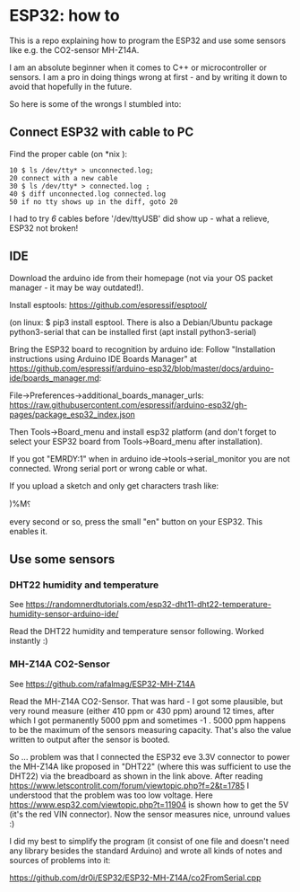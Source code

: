 # ESP32: how to

This is a repo explaining how to program the ESP32 and use some sensors like
e.g. the CO2-sensor MH-Z14A.

I am an absolute beginner when it comes to C++ or microcontroller or sensors.
I am a pro in doing things wrong at first - and by writing it down to
avoid that hopefully in the future.

So here is some of the wrongs I stumbled into:

## Connect ESP32 with cable to PC
Find the proper cable (on \*nix ):

```basic
10 $ ls /dev/tty* > unconnected.log; 
20 connect with a new cable
30 $ ls /dev/tty* > connected.log ; 
40 $ diff unconnected.log connected.log
50 if no tty shows up in the diff, goto 20
```

I had to try *6* cables before '/dev/ttyUSB' did show up - what a relieve, ESP32
not broken!

## IDE
Download the arduino ide from their homepage (not via your OS packet
manager - it may be way outdated!). 

Install esptools: https://github.com/espressif/esptool/

(on linux: $ pip3 install esptool. 
There is also a Debian/Ubuntu package python3-serial that can be installed first (apt install python3-serial)

Bring the ESP32 board to recognition by arduino ide:
Follow "Installation instructions using Arduino IDE Boards Manager" at
https://github.com/espressif/arduino-esp32/blob/master/docs/arduino-ide/boards_manager.md:

File->Preferences->additional_boards_manager_urls: https://raw.githubusercontent.com/espressif/arduino-esp32/gh-pages/package_esp32_index.json

Then Tools->Board_menu and install esp32 platform (and don't forget to select
your ESP32 board from Tools->Board_menu after installation).

If you got "EMRDY:1" when in arduino ide->tools->serial_monitor you are not
connected. Wrong serial port or wrong cable or what.

If you upload a sketch and only get characters trash like:

)%M⸮

every second or so, press the small "en" button on your ESP32. This enables it.

## Use some sensors

### DHT22 humidity and temperature
See https://randomnerdtutorials.com/esp32-dht11-dht22-temperature-humidity-sensor-arduino-ide/

Read the DHT22 humidity and temperature sensor following. Worked instantly :)

### MH-Z14A CO2-Sensor
See https://github.com/rafalmag/ESP32-MH-Z14A

Read the MH-Z14A CO2-Sensor. That was hard - I got some plausible,
but very round measure (either 410 ppm or 430 ppm) around 12 times, after which I got
permanently 5000 ppm and sometimes -1 . 5000 ppm happens to be the  maximum of the sensors
measuring capacity. That's also the value written to output after the sensor is
booted. 

So ... problem was that I connected
the ESP32 eve 3.3V connector to power the MH-Z14A like proposed in "DHT22" (where
this was sufficient to use the DHT22) via the breadboard as shown in the link
above. After reading
https://www.letscontrolit.com/forum/viewtopic.php?f=2&t=1785 I understood
that the problem was too low voltage. Here 
https://www.esp32.com/viewtopic.php?t=11904 is shown how to get the 5V (it's
the red VIN connector). Now the sensor measures nice, unround values :)

I did my best to simplify the program (it consist of one file and doesn't need
any library besides the standard Arduino) and wrote all kinds of notes and
sources of problems into it: 

https://github.com/dr0i/ESP32/ESP32-MH-Z14A/co2FromSerial.cpp

